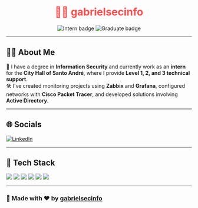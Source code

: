 <h1 align="center" style="color:#ff4d4d;">👨‍💻 gabrielsecinfo</h1>

<p align="center">
  <img src="https://img.shields.io/badge/Intern%20at%20City%20Hall%20of%20Santo%20André-red?style=for-the-badge&logo=windows" alt="Intern badge"/>
  <img src="https://img.shields.io/badge/Information%20Security%20Graduate-black?style=for-the-badge&logo=graduation-cap" alt="Graduate badge"/>
</p>

---

## 👨‍💻 About Me

🌟 I have a degree in **Information Security** and currently work as an **intern** for the **City Hall of Santo André**, where I provide **Level 1, 2, and 3 technical support**.  
🛠️ I've created monitoring projects using **Zabbix** and **Grafana**, configured networks with **Cisco Packet Tracer**, and developed solutions involving **Active Directory**.

---

## 🌐 Socials

[![LinkedIn](https://img.shields.io/badge/LinkedIn-red?style=for-the-badge&logo=linkedin&logoColor=white)](https://www.linkedin.com/in/gabrielsecinfo)

---

## 🚀 Tech Stack

<p>
  <img src="https://img.shields.io/badge/Windows%20Terminal-black?style=for-the-badge&logo=windows&logoColor=white"/>
  <img src="https://img.shields.io/badge/PowerShell-red?style=for-the-badge&logo=powershell&logoColor=white"/>
  <img src="https://img.shields.io/badge/AWS-black?style=for-the-badge&logo=amazonaws&logoColor=white"/>
  <img src="https://img.shields.io/badge/Azure-red?style=for-the-badge&logo=microsoftazure&logoColor=white"/>
  <img src="https://img.shields.io/badge/Apache-black?style=for-the-badge&logo=apache&logoColor=white"/>
  <img src="https://img.shields.io/badge/MySQL-red?style=for-the-badge&logo=mysql&logoColor=white"/>
</p>

---

### 🧠 Made with ❤️ by [gabrielsecinfo](https://github.com/gabrielsecinfo)
